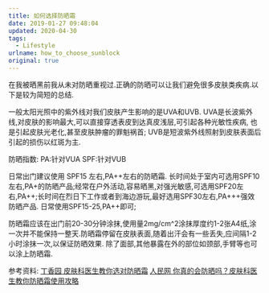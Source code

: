 ```yaml
---
title: 如何选择防晒霜
date: 2019-01-27 09:48:04
updated: 2020-04-30
tags:
  - Lifestyle
urlname: how_to_choose_sunblock
original: true
---
```

在我被晒黑前我从未对防晒重视过.正确的防晒可以让我们避免很多皮肤类疾病.以下是较为简短的总结.
<!--more-->
一般太阳光照中的紫外线对我们皮肤产生影响的是UVA和UVB.
UVA是长波紫外线,对皮肤的影响最大,可以直接穿透表皮到达真皮浅层,可引起各种光敏性疾病,
也是引起皮肤光老化,甚至皮肤肿瘤的罪魁祸首;
UVB是短波紫外线照射到皮肤表面后引起的损伤以红斑为主.

防晒指数:
PA:针对VUA
SPF:针对VUB

日常出门建议使用 SPF15 左右,PA++左右的防晒霜. 
长时间处于室内可选用SPF10左右,PA+的防晒产品;经常在户外活动,容易晒黑,对强光敏感,可选用SPF20左右,PA++;长时间在烈日下工作或者到海边游玩,最好选用SPF30左右,PA+++强效防晒产品.
日常使用SPF15-25,PA++即可;

防晒霜应该在出门前20-30分钟涂抹,使用量2mg/cm^2涂抹厚度约1-2张A4纸,涂一次并不能保持一整天.防晒霜停留在皮肤表面,随着出汗会有一些丢失,应间隔1-2小时涂抹一次,以保证防晒效果.
除了面部,其他暴露在外的部位如颈部,手臂等也可以涂上防晒霜.

参考资料:
[丁香园 皮肤科医生教你选对防晒霜](https://dxy.com/column/2773)
[人民网 你真的会防晒吗？皮肤科医生教你防晒霜使用攻略](http://health.people.com.cn/n1/2017/0727/c14739-29430978.html)
		


